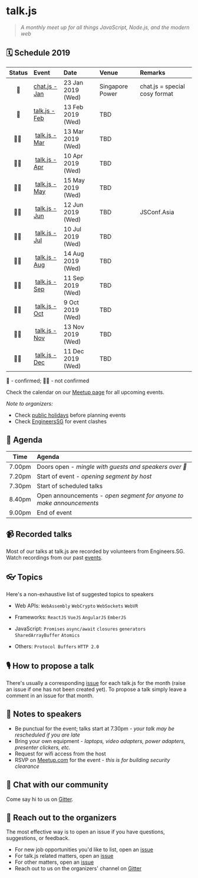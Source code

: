 # talk.js

> _A monthly meet up for all things JavaScript, Node.js, and the modern web_

## 🗓 Schedule 2019

 Status | Event   | Date                         | Venue  | Remarks |
:------:|:--------|:-----------------------------|:-------|:--------|
 🤘 | [chat.js - Jan][#] | 23 Jan 2019 (Wed)  | Singapore Power | chat.js = special cosy format
 🤘 | [talk.js - Feb][16] | 13 Feb 2019 (Wed)  | TBD | 
 🤷‍♀️ | [talk.js - Mar][#] | 13 Mar 2019 (Wed)  | TBD | 
 🤷‍♀️ | [talk.js - Apr][#] | 10 Apr 2019 (Wed)  | TBD | 
 🤷‍♀️ | [talk.js - May][#] | 15 May 2019 (Wed)  | TBD | 
 🤷‍♀️ | [talk.js - Jun][#] | 12 Jun 2019 (Wed)  | TBD | JSConf.Asia
 🤷‍♀️ | [talk.js - Jul][#] | 10 Jul 2019 (Wed)  | TBD | 
 🤷‍♀️ | [talk.js - Aug][#] | 14 Aug 2019 (Wed)  | TBD | 
 🤷‍♀️ | [talk.js - Sep][#] | 11 Sep 2019 (Wed)  | TBD | 
 🤷‍♀️ | [talk.js - Oct][#] | 9 Oct 2019 (Wed)  | TBD | 
 🤷‍♀️ | [talk.js - Nov][#] | 13 Nov 2019 (Wed)  | TBD | 
 🤷‍♀️ | [talk.js - Dec][#] | 11 Dec 2019 (Wed)  | TBD | 


🤘 - confirmed; 🤷‍♀️ - not confirmed

[#]: https://github.com/SingaporeJS/talk.js/issues/ "talk.js"
[16]: https://github.com/SingaporeJS/talk.js/issues/16 "talk.js - February 2019"

Check the calendar on our [Meetup page](https://www.meetup.com/Singapore-JS/events/) for all upcoming events.

_Note to organizers:_
- Check [public holidays](http://www.mom.gov.sg/employment-practices/public-holidays) before planning events
- Check [EngineersSG](https://engineers.sg/events/) for event clashes

## 📅 Agenda

Time   | Agenda
------ | :-----
7.00pm | Doors open - _mingle with guests and speakers over 🍕_
7.20pm | Start of event - _opening segment by host_
7.30pm | Start of scheduled talks
8.40pm | Open announcements - _open segment for anyone to make announcements_
9.00pm | End of event

## 📹 Recorded talks

Most of our talks at talk.js are recorded by volunteers from Engineers.SG. Watch recordings from our past [events](https://engineers.sg/organization/singaporejs).

## 👓 Topics

Here's a non-exhaustive list of suggested topics to speakers

- Web APIs: `WebAssembly` `WebCrypto` `WebSockets` `WebVR`

- Frameworks: `ReactJS` `VueJS` `AngularJS` `EmberJS`

- JavaScript: `Promises` `async/await` `closures` `generators` `SharedArrayBuffer` `Atomics`

- Others: `Protocol Buffers` `HTTP 2.0`

## 🎙 How to propose a talk

There's usually a corresponding [issue](https://github.com/SingaporeJS/talk.js/issues) for each talk.js for the month (raise an issue if one has not been created yet). To propose a talk simply leave a comment in an issue for that month.

## 📝 Notes to speakers

- Be punctual for the event; talks start at 7.30pm - _your talk may be rescheduled if you are late_
- Bring your own equipment - _laptops, video adapters, power adapters, presenter clickers, etc._
- Request for wifi access from the host
- RSVP on [Meetup.com](https://www.meetup.com/Singapore-JS) for the event - _this is for building security clearance_

## 👋 Chat with our community

Come say hi to us on [Gitter](https://gitter.im/SingaporeJS/home).

## 💬 Reach out to the organizers

The most effective way is to open an issue if you have questions, suggestions, or feedback.

- For new job opportunities you'd like to list, open an [issue](https://github.com/SingaporeJS/jobs/issues/new)
- For talk.js related matters, open an [issue](https://github.com/SingaporeJS/talk.js/issues/new)
- For other matters, open an [issue](https://github.com/SingaporeJS/organizers/issues/new)
- Reach out to us on the organizers' channel on [Gitter](https://gitter.im/SingaporeJS/organizers)
